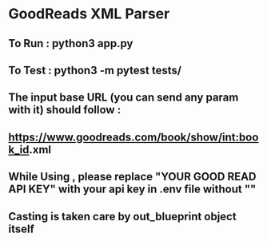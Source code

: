 # GoodReads XML Parser

## To Run : python3 app.py
## To Test : python3 -m pytest tests/

## The input base URL (you can send any param with it) should follow :
## https://www.goodreads.com/book/show/<int:book_id>.xml

## While Using , please replace "YOUR GOOD READ API KEY" with your api key in .env file without ""

## Casting is taken care by out_blueprint object itself
